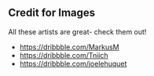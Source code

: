 ## Credit for Images
All these artists are great- check them out!
- https://dribbble.com/MarkusM
- https://dribbble.com/Tniich
- https://dribbble.com/joelehuquet
